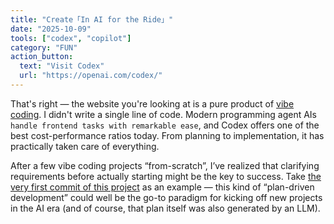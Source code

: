 ```yaml
---
title: "Create「In AI for the Ride」"
date: "2025-10-09"
tools: ["codex", "copilot"]
category: "FUN"
action_button:
  text: "Visit Codex"
  url: "https://openai.com/codex/"
---
```


That's right — the website you're looking at is a pure product of [vibe coding](https://en.wikipedia.org/wiki/Vibe_coding). I didn't write a single line of code. Modern programming agent AIs `handle frontend tasks with remarkable ease`, and Codex offers one of the best cost-performance ratios today. From planning to implementation, it has practically taken care of everything.

After a few vibe coding projects “from-scratch”, I’ve realized that clarifying requirements before actually starting might be the key to success. Take [the very first commit of this project](https://github.com/onevcat/ai-ship/commit/2ec4f2f6847b737568c1be82847d769d25357d97) as an example — this kind of “plan-driven development” could well be the go-to paradigm for kicking off new projects in the AI era (and of course, that plan itself was also generated by an LLM).